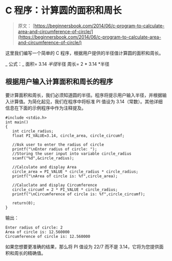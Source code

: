# C 程序：计算圆的面积和周长

> 原文： [https://beginnersbook.com/2014/06/c-program-to-calculate-area-and-circumference-of-circle/](https://beginnersbook.com/2014/06/c-program-to-calculate-area-and-circumference-of-circle/)

这里我们编写一个简单的 C 程序，根据用户提供的半径值计算圆的面积和周长。

_ 公式：_
面积= 3.14 *半径*半径
周长= 2 * 3.14 *半径

## 根据用户输入计算面积和周长的程序

要计算面积和周长，我们必须知道圆的半径。程序将提示用户输入半径，并根据输入计算值。为简化起见，我们在程序中将标准 PI 值设为 3.14（常数）。其他详细信息在下面的示例程序中作为注释提及。

```
#include <stdio.h>
int main()
{
   int circle_radius;
   float PI_VALUE=3.14, circle_area, circle_circumf;

   //Ask user to enter the radius of circle
   printf("\nEnter radius of circle: ");
   //Storing the user input into variable circle_radius
   scanf("%d",&circle_radius);

   //Calculate and display Area
   circle_area = PI_VALUE * circle_radius * circle_radius;
   printf("\nArea of circle is: %f",circle_area);

   //Caluclate and display Circumference
   circle_circumf = 2 * PI_VALUE * circle_radius;
   printf("\nCircumference of circle is: %f",circle_circumf);

   return(0);
}
```

输出：

```
Enter radius of circle: 2
Area of circle is: 12.560000
Circumference of circle is: 12.560000
```

如果您想要更准确的结果，那么将 PI 值设为 22/7 而不是 3.14，它将为您提供面积和周长的精确值。